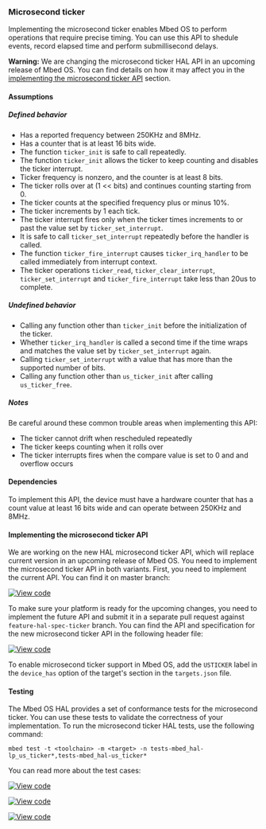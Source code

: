 ### Microsecond ticker

Implementing the microsecond ticker enables Mbed OS to perform operations that require precise timing. You can use this API to shedule events, record elapsed time and perform submillisecond delays.

<span class="warnings">**Warning:** We are changing the microsecond ticker HAL API in an upcoming release of Mbed OS. You can find details on how it may affect you in the [implementing the microsecond ticker API](#implementing-the-microsecond-ticker-api) section.

#### Assumptions

##### Defined behavior

- Has a reported frequency between 250KHz and 8MHz.
- Has a counter that is at least 16 bits wide.
- The function `ticker_init` is safe to call repeatedly.
- The function `ticker_init` allows the ticker to keep counting and disables the ticker interrupt.
- Ticker frequency is nonzero, and the counter is at least 8 bits.
- The ticker rolls over at (1 << bits) and continues counting starting from 0.
- The ticker counts at the specified frequency plus or minus 10%.
- The ticker increments by 1 each tick.
- The ticker interrupt fires only when the ticker times increments to or past the value set by `ticker_set_interrupt`.
- It is safe to call `ticker_set_interrupt` repeatedly before the handler is called.
- The function `ticker_fire_interrupt` causes `ticker_irq_handler` to be called immediately from interrupt context.
- The ticker operations `ticker_read`, `ticker_clear_interrupt`, `ticker_set_interrupt` and `ticker_fire_interrupt` take less than 20us to complete.

##### Undefined behavior

- Calling any function other than `ticker_init` before the initialization of the ticker.
- Whether `ticker_irq_handler` is called a second time if the time wraps and matches the value set by `ticker_set_interrupt` again.
- Calling `ticker_set_interrupt` with a value that has more than the supported number of bits.
- Calling any function other than `us_ticker_init` after calling `us_ticker_free`.

##### Notes

Be careful around these common trouble areas when implementing this API:

- The ticker cannot drift when rescheduled repeatedly
- The ticker keeps counting when it rolls over
- The ticker interrupts fires when the compare value is set to 0 and and overflow occurs

#### Dependencies

To implement this API, the device must have a hardware counter that has a count value at least 16 bits wide and can operate between 250KHz and 8MHz.

#### Implementing the microsecond ticker API

We are working on the new HAL microsecond ticker API, which will replace current version in an upcoming release of Mbed OS. You need to implement the microsecond ticker API in both variants. First, you need to implement the current API. You can find it on master branch:

[![View code](https://www.mbed.com/embed/?type=library)](http://os.mbed.com/docs/v5.7/mbed-os-api-doxy/us__ticker__api_8h_source.html)

To make sure your platform is ready for the upcoming changes, you need to implement the future API and submit it in a separate pull request against `feature-hal-spec-ticker` branch. You can find the API and specification for the new microsecond ticker API in the following header file:

[![View code](https://www.mbed.com/embed/?type=library)](http://os.mbed.com/docs/v5.7/feature-hal-spec-ticker-doxy/group__hal__us__ticker.html)

To enable microsecond ticker support in Mbed OS, add the `USTICKER` label in the `device_has` option of the target's section in the `targets.json` file.

#### Testing

The Mbed OS HAL provides a set of conformance tests for the microsecond ticker. You can use these tests to validate the correctness of your implementation. To run the microsecond ticker HAL tests, use the following command:

```
mbed test -t <toolchain> -m <target> -n tests-mbed_hal-lp_us_ticker*,tests-mbed_hal-us_ticker*
```

You can read more about the test cases:

 [![View code](https://www.mbed.com/embed/?type=library)](http://os.mbed.com/docs/v5.7/feature-hal-spec-ticker-doxy/group__hal__us__ticker.html)

 [![View code](https://www.mbed.com/embed/?type=library)](http://os.mbed.com/docs/v5.7/feature-hal-spec-ticker-doxy/group__hal__ticker__tests.html)

 [![View code](https://www.mbed.com/embed/?type=library)](http://os.mbed.com/docs/v5.7/feature-hal-spec-ticker-doxy/group__hal__us__ticker__tests.html)

